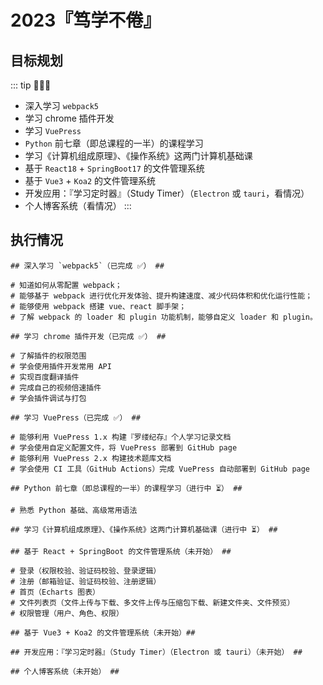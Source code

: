 # 2023『笃学不倦』<Badge text="2023"/>

## 目标规划

::: tip 💬💬💬

- 深入学习 `webpack5`
- 学习 chrome 插件开发
- 学习 `VuePress`
- `Python` 前七章（即总课程的一半）的课程学习
- 学习《计算机组成原理》、《操作系统》这两门计算机基础课
- 基于 `React18` + `SpringBoot17` 的文件管理系统
- 基于 `Vue3` + `Koa2` 的文件管理系统
- 开发应用：『学习定时器』（Study Timer）（`Electron` 或 `tauri`，看情况）
- 个人博客系统（看情况）
:::

## 执行情况

```sh{1}
## 深入学习 `webpack5`（已完成 ✅） ##

# 知道如何从零配置 webpack；
# 能够基于 webpack 进行优化开发体验、提升构建速度、减少代码体积和优化运行性能；
# 能够使用 webpack 搭建 vue、react 脚手架；
# 了解 webpack 的 loader 和 plugin 功能机制，能够自定义 loader 和 plugin。
```

```sh{1}
## 学习 chrome 插件开发（已完成 ✅） ##

# 了解插件的权限范围
# 学会使用插件开发常用 API
# 实现百度翻译插件
# 完成自己的视频倍速插件
# 学会插件调试与打包
```

```sh{1}
## 学习 VuePress（已完成 ✅） ##

# 能够利用 VuePress 1.x 构建『罗缕纪存』个人学习记录文档
# 学会使用自定义配置文件，将 VuePress 部署到 GitHub page
# 能够利用 VuePress 2.x 构建技术题库文档
# 学会使用 CI 工具（GitHub Actions）完成 VuePress 自动部署到 GitHub page
```

```sh{1}
## Python 前七章（即总课程的一半）的课程学习（进行中 ⏳️） ##

# 熟悉 Python 基础、高级常用语法
```

```sh{1}
## 学习《计算机组成原理》、《操作系统》这两门计算机基础课（进行中 ⏳️） ##
```

```sh{1}
## 基于 React + SpringBoot 的文件管理系统（未开始） ##

# 登录（权限校验、验证码校验、登录逻辑）
# 注册（邮箱验证、验证码校验、注册逻辑）
# 首页（Echarts 图表）
# 文件列表页（文件上传与下载、多文件上传与压缩包下载、新建文件夹、文件预览）
# 权限管理（用户、角色、权限）
```

```sh{1}
## 基于 Vue3 + Koa2 的文件管理系统（未开始）##
```

```sh{1}
## 开发应用：『学习定时器』（Study Timer）（Electron 或 tauri）（未开始） ##
```

```sh{1}
## 个人博客系统（未开始） ##
```
